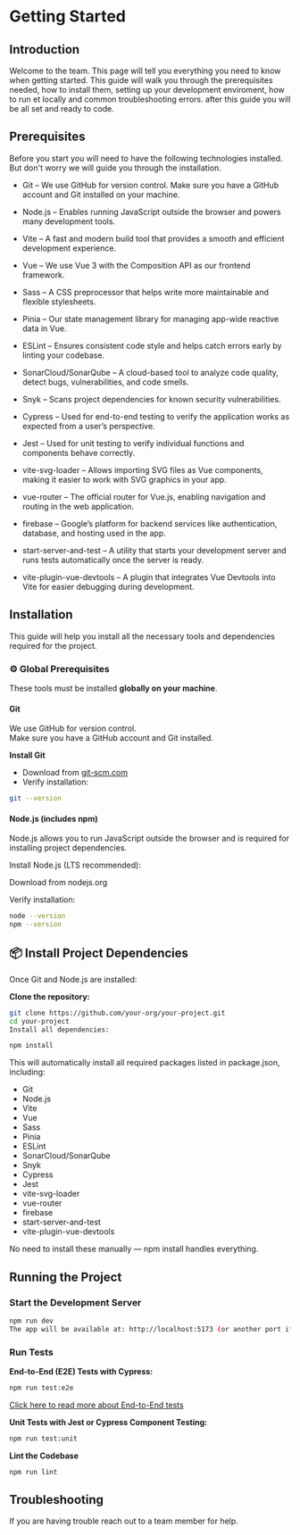 # Getting Started

## Introduction

Welcome to the team. This page will tell you everything you need to know when getting started. This guide will walk you through the prerequisites needed, how to install them, setting up your development enviroment, how to run et locally and common troubleshooting errors.
after this guide you will be all set and ready to code.

## Prerequisites

Before you start you will need to have the following technologies installed. But don't worry we will guide you through the installation.

- Git – We use GitHub for version control. Make sure you have a GitHub account and Git installed on your machine.

- Node.js – Enables running JavaScript outside the browser and powers many development tools.

- Vite – A fast and modern build tool that provides a smooth and efficient development experience.

- Vue – We use Vue 3 with the Composition API as our frontend framework.

- Sass – A CSS preprocessor that helps write more maintainable and flexible stylesheets.

- Pinia – Our state management library for managing app-wide reactive data in Vue.

- ESLint – Ensures consistent code style and helps catch errors early by linting your codebase.

- SonarCloud/SonarQube – A cloud-based tool to analyze code quality, detect bugs, vulnerabilities, and code smells.

- Snyk – Scans project dependencies for known security vulnerabilities.

- Cypress – Used for end-to-end testing to verify the application works as expected from a user’s perspective.

- Jest – Used for unit testing to verify individual functions and components behave correctly.

- vite-svg-loader – Allows importing SVG files as Vue components, making it easier to work with SVG graphics in your app.

- vue-router – The official router for Vue.js, enabling navigation and routing in the web application.

- firebase – Google’s platform for backend services like authentication, database, and hosting used in the app.

- start-server-and-test – A utility that starts your development server and runs tests automatically once the server is ready.

- vite-plugin-vue-devtools – A plugin that integrates Vue Devtools into Vite for easier debugging during development.

## Installation
This guide will help you install all the necessary tools and dependencies required for the project.

### ⚙️ Global Prerequisites

These tools must be installed **globally on your machine**.

#### Git

We use GitHub for version control.  
Make sure you have a GitHub account and Git installed.

**Install Git**

- Download from [git-scm.com](https://git-scm.com/downloads)
- Verify installation:

```bash
git --version
```

#### Node.js (includes npm)

Node.js allows you to run JavaScript outside the browser and is required for installing project dependencies.

Install Node.js (LTS recommended):

Download from nodejs.org

Verify installation:

```bash
node --version
npm --version
```

## 📦 Install Project Dependencies

Once Git and Node.js are installed:

**Clone the repository:**

```bash
git clone https://github.com/your-org/your-project.git
cd your-project
Install all dependencies:
```

```bash
npm install
```

This will automatically install all required packages listed in package.json, including:

- Git  
- Node.js  
- Vite  
- Vue  
- Sass  
- Pinia  
- ESLint  
- SonarCloud/SonarQube  
- Snyk  
- Cypress  
- Jest  
- vite-svg-loader  
- vue-router  
- firebase  
- start-server-and-test  
- vite-plugin-vue-devtools  

No need to install these manually — npm install handles everything.

## Running the Project

### Start the Development Server

```bash
npm run dev
The app will be available at: http://localhost:5173 (or another port if already in use).
```

### Run Tests

**End-to-End (E2E) Tests with Cypress:**

```bash
npm run test:e2e
```

 
[Click here to read more about End-to-End tests](endToEndTesting.md)

**Unit Tests with Jest or Cypress Component Testing:**

```bash
npm run test:unit
```

**Lint the Codebase**

```bash
npm run lint
```

## Troubleshooting
If you are having trouble reach out to a team member for help.